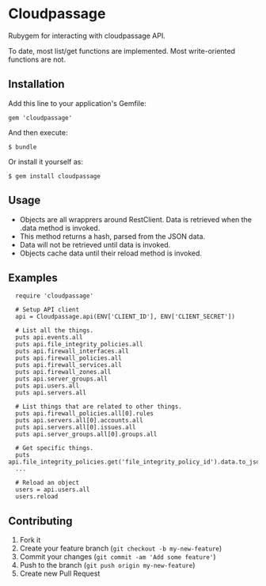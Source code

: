 # Cloudpassage

Rubygem for interacting with cloudpassage API.

To date, most list/get functions are implemented. Most write-oriented functions are not.

## Installation

Add this line to your application's Gemfile:

    gem 'cloudpassage'

And then execute:

    $ bundle

Or install it yourself as:

    $ gem install cloudpassage

## Usage
  * Objects are all wrapprers around RestClient. Data is retrieved when the .data method is invoked.
  * This method returns a hash, parsed from the JSON data.
  * Data will not be retrieved until data is invoked.
  * Objects cache data until their reload method is invoked.

## Examples
```
  require 'cloudpassage'
  
  # Setup API client
  api = Cloudpassage.api(ENV['CLIENT_ID'], ENV['CLIENT_SECRET'])

  # List all the things.
  puts api.events.all
  puts api.file_integrity_policies.all
  puts api.firewall_interfaces.all
  puts api.firewall_policies.all
  puts api.firewall_services.all
  puts api.firewall_zones.all
  puts api.server_groups.all
  puts api.users.all
  puts api.servers.all
  
  # List things that are related to other things.
  puts api.firewall_policies.all[0].rules
  puts api.servers.all[0].accounts.all
  puts api.servers.all[0].issues.all
  puts api.server_groups.all[0].groups.all
      
  # Get specific things.
  puts api.file_integrity_policies.get('file_integrity_policy_id').data.to_json
  ...

  # Reload an object
  users = api.users.all
  users.reload

```
  

  
## Contributing

1. Fork it
2. Create your feature branch (`git checkout -b my-new-feature`)
3. Commit your changes (`git commit -am 'Add some feature'`)
4. Push to the branch (`git push origin my-new-feature`)
5. Create new Pull Request
